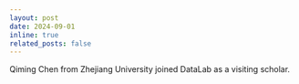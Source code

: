 ```yaml
---
layout: post
date: 2024-09-01
inline: true
related_posts: false
---
```


Qiming Chen from Zhejiang University joined DataLab as a visiting scholar.
